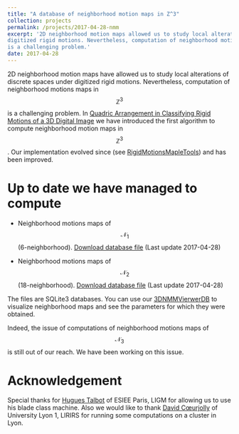 ```yaml
---
title: "A database of neighborhood motion maps in Z^3"
collection: projects
permalink: /projects/2017-04-28-nmm
excerpt: '2D neighborhood motion maps allowed us to study local alterations of discrete spaces under
digitized rigid motions. Nevertheless, computation of neighborhood motions maps in $$\mathbb{Z}^3$$
is a challenging problem.'
date: 2017-04-28
---
```

2D neighborhood motion maps have allowed us to study local alterations of discrete spaces under
digitized rigid motions. Nevertheless, computation of neighborhood motions maps in $$\mathbb{Z}^3$$
is a challenging problem. In [Quadric Arrangement in Classifying Rigid Motions of a 3D Digital
Image](../plublication/2016-09-09-quadric-arrangement-in-classifying-rigid-motions-of-a-3d-digital-image.html)
we have introduced the first algorithm to compute neighborhood motion maps in $$\mathbb{Z}^3$$. Our
implementation evolved since (see [RigidMotionsMapleTools](../software/3d-nmm)) and has been
improved. 

Up to date we have managed to compute
====

- Neighborhood motions maps of $$\mathcal{N}_1$$ (6-neighborhood). [Download database
  file](../files/N1_NMM.db.tar.gz) (Last update 2017-04-28)

- Neighborhood motions maps of $$\mathcal{N}_2$$ (18-neighborhood). [Download database
  file](../files/N2_NMM.db.tar.gz) (Last update 2017-04-28)

The files are SQLite3 databases. You can use our
[3DNMMVierwerDB](https://github.com/copyme/NeighborhoodMotionMapsTools) to visualize neighborhood
maps and see the parameters for which they were obtained.


Indeed, the issue of computations of neighborhood motions maps of $$\mathcal{N}_3$$ is still out of
our reach.  We have been working on this issue.


Acknowledgement
====

Special thanks for [Hugues Talbot](http://hugues.zahlt.info/bienvenue.html) of ESIEE Paris, LIGM for
allowing us to use his blade class machine. Also we would like to thank [David
Cœurjolly](http://liris.cnrs.fr/%7Edcoeurjo/) of University Lyon 1, LIRIRS for running some
computations on a cluster in Lyon.
